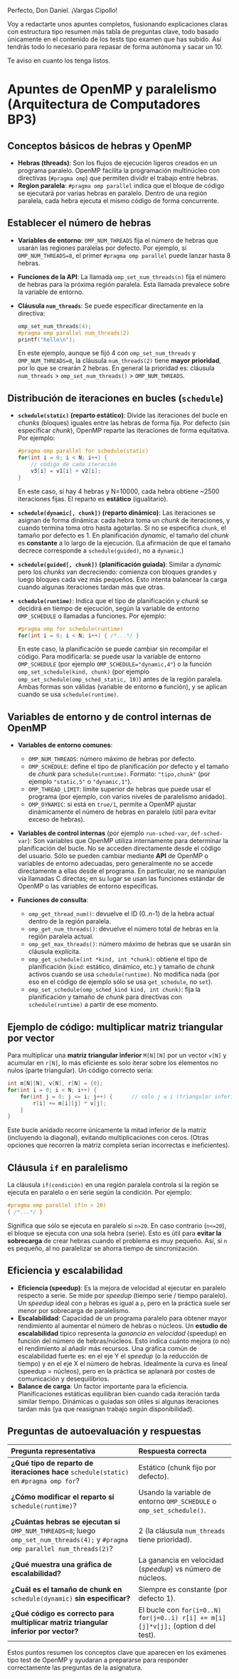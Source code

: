 Perfecto, Don Daniel. ¡Vargas Cipollo!

Voy a redactarte unos apuntes completos, fusionando explicaciones claras con estructura tipo resumen más tabla de preguntas clave, todo basado únicamente en el contenido de los tests tipo examen que has subido. Así tendrás todo lo necesario para repasar de forma autónoma y sacar un 10.

Te aviso en cuanto los tenga listos.


# Apuntes de OpenMP y paralelismo (Arquitectura de Computadores BP3)

## Conceptos básicos de hebras y OpenMP

* **Hebras (threads)**: Son los flujos de ejecución ligeros creados en un programa paralelo. OpenMP facilita la programación multinúcleo con directivas (`#pragma omp`) que permiten dividir el trabajo entre hebras.
* **Region paralela**: `#pragma omp parallel` indica que el bloque de código se ejecutará por varias hebras en paralelo. Dentro de una región paralela, cada hebra ejecuta el mismo código de forma concurrente.

## Establecer el número de hebras

* **Variables de entorno**: `OMP_NUM_THREADS` fija el número de hebras que usarán las regiones paralelas por defecto. Por ejemplo, si `OMP_NUM_THREADS=8`, el primer `#pragma omp parallel` puede lanzar hasta 8 hebras.
* **Funciones de la API**: La llamada `omp_set_num_threads(n)` fija el número de hebras para la próxima región paralela. Esta llamada prevalece sobre la variable de entorno.
* **Cláusula `num_threads`**: Se puede especificar directamente en la directiva:

  ```c
  omp_set_num_threads(4);
  #pragma omp parallel num_threads(2)
  printf("hello\n");
  ```

  En este ejemplo, aunque se fijó 4 con `omp_set_num_threads` y `OMP_NUM_THREADS=8`, la cláusula `num_threads(2)` tiene **mayor prioridad**, por lo que se crearán 2 hebras. En general la prioridad es: cláusula `num_threads` > `omp_set_num_threads()` > `OMP_NUM_THREADS`.

## Distribución de iteraciones en bucles (`schedule`)

* **`schedule(static)` (reparto estático)**: Divide las iteraciones del bucle en *chunks* (bloques) iguales entre las hebras de forma fija. Por defecto (sin especificar *chunk*), OpenMP reparte las iteraciones de forma equitativa. Por ejemplo:

  ```c
  #pragma omp parallel for schedule(static)
  for(int i = 0; i < N; i++) {
      // código de cada iteración
      v3[i] = v1[i] + v2[i];
  }
  ```

  En este caso, si hay 4 hebras y N=10000, cada hebra obtiene \~2500 iteraciones fijas. El reparto es **estático** (igualitario).
* **`schedule(dynamic[, chunk])` (reparto dinámico)**: Las iteraciones se asignan de forma dinámica: cada hebra toma un *chunk* de iteraciones, y cuando termina toma otro hasta agotarlas. Si no se especifica `chunk`, el tamaño por defecto es 1. En planificación *dynamic*, el tamaño del *chunk* es **constante** a lo largo de la ejecución. (La afirmación de que el tamaño decrece corresponde a `schedule(guided)`, no a `dynamic`.)
* **`schedule(guided[, chunk])` (planificación guiada)**: Similar a *dynamic* pero los *chunks* van decreciendo: comienza con bloques grandes y luego bloques cada vez más pequeños. Esto intenta balancear la carga cuando algunas iteraciones tardan más que otras.
* **`schedule(runtime)`**: Indica que el tipo de planificación y *chunk* se decidirá en tiempo de ejecución, según la variable de entorno `OMP_SCHEDULE` o llamadas a funciones. Por ejemplo:

  ```c
  #pragma omp for schedule(runtime)
  for(int i = 0; i < N; i++) { /*...*/ }
  ```

  En este caso, la planificación se puede cambiar sin recompilar el código. Para modificarla: se puede usar la variable de entorno `OMP_SCHEDULE` (por ejemplo `OMP_SCHEDULE="dynamic,4"`) o la función `omp_set_schedule(kind, chunk)` (por ejemplo `omp_set_schedule(omp_sched_static, 10)`) antes de la región paralela. Ambas formas son válidas (variable de entorno **o** función), y se aplican cuando se usa `schedule(runtime)`.

## Variables de entorno y de control internas de OpenMP

* **Variables de entorno comunes**:

  * `OMP_NUM_THREADS`: número máximo de hebras por defecto.
  * `OMP_SCHEDULE`: define el tipo de planificación por defecto y el tamaño de *chunk* para `schedule(runtime)`. Formato: `"tipo,chunk"` (por ejemplo `"static,5"` o `"dynamic,1"`).
  * `OMP_THREAD_LIMIT`: límite superior de hebras que puede usar el programa (por ejemplo, con varios niveles de paralelismo anidado).
  * `OMP_DYNAMIC`: si está en `true/1`, permite a OpenMP ajustar dinámicamente el número de hebras en paralelo (útil para evitar exceso de hebras).
* **Variables de control internas** (por ejemplo `run-sched-var`, `def-sched-var`): Son variables que OpenMP utiliza internamente para determinar la planificación del bucle. No se acceden directamente desde el código del usuario. Sólo se pueden cambiar mediante **API** de OpenMP o variables de entorno adecuadas, pero generalmente no se accede directamente a ellas desde el programa. En particular, *no* se manipulan vía llamadas C directas; en su lugar se usan las funciones estándar de OpenMP o las variables de entorno específicas.
* **Funciones de consulta**:

  * `omp_get_thread_num()`: devuelve el ID (0..n-1) de la hebra actual dentro de la región paralela.
  * `omp_get_num_threads()`: devuelve el número total de hebras en la región paralela actual.
  * `omp_get_max_threads()`: número máximo de hebras que se usarán sin cláusula explícita.
  * `omp_get_schedule(int *kind, int *chunk)`: obtiene el tipo de planificación (`kind`: estático, dinámico, etc.) y tamaño de *chunk* activos cuando se usa `schedule(runtime)`. No modifica nada (por eso en el código de ejemplo sólo se usa `get_schedule`, no `set`).
  * `omp_set_schedule(omp_sched_kind kind, int chunk)`: fija la planificación y tamaño de *chunk* para directivas con `schedule(runtime)` a partir de ese momento.

## Ejemplo de código: multiplicar matriz triangular por vector

Para multiplicar una **matriz triangular inferior** `M[N][N]` por un vector `v[N]` y acumular en `r[N]`, lo más eficiente es solo iterar sobre los elementos no nulos (parte triangular). Un código correcto sería:

```c
int m[N][N], v[N], r[N] = {0};
for(int i = 0; i < N; i++) {
    for(int j = 0; j <= i; j++) {      // solo j ≤ i (triangular inferior)
        r[i] += m[i][j] * v[j];
    }
}
```

Este bucle anidado recorre únicamente la mitad inferior de la matriz (incluyendo la diagonal), evitando multiplicaciones con ceros. (Otras opciones que recorren la matriz completa serían incorrectas e ineficientes).

## Cláusula `if` en paralelismo

La cláusula `if(condición)` en una región paralela controla si la región se ejecuta en paralelo o en serie según la condición. Por ejemplo:

```c
#pragma omp parallel if(n > 20)
{ /*...*/ }
```

Significa que sólo se ejecuta en paralelo si `n>20`. En caso contrario (`n<=20`), el bloque se ejecuta con una sola hebra (serie). Esto es útil para **evitar la sobrecarga** de crear hebras cuando el problema es muy pequeño. Así, si `n` es pequeño, al no paralelizar se ahorra tiempo de sincronización.

## Eficiencia y escalabilidad

* **Eficiencia (speedup)**: Es la mejora de velocidad al ejecutar en paralelo respecto a serie. Se mide por *speedup* (tiempo serie / tiempo paralelo). Un *speedup* ideal con `p` hebras es igual a `p`, pero en la práctica suele ser menor por sobrecarga de paralelismo.
* **Escalabilidad**: Capacidad de un programa paralelo para obtener mayor rendimiento al aumentar el número de hebras o núcleos. Un **estudio de escalabilidad** típico representa la *ganancia en velocidad* (speedup) en función del número de hebras/núcleos. Esto indica cuánto mejora (o no) el rendimiento al añadir más recursos. Una gráfica común de escalabilidad fuerte es: en el eje Y el *speedup* (o la reducción de tiempo) y en el eje X el número de hebras. Idealmente la curva es lineal (speedup = núcleos), pero en la práctica se aplanará por costes de comunicación y desequilibrios.
* **Balance de carga**: Un factor importante para la eficiencia. Planificaciones estáticas equilibran bien cuando cada iteración tarda similar tiempo. Dinámicas o guiadas son útiles si algunas iteraciones tardan más (ya que reasignan trabajo según disponibilidad).

## Preguntas de autoevaluación y respuestas

| Pregunta representativa                                                                                                          | Respuesta correcta                                                                |
| :------------------------------------------------------------------------------------------------------------------------------- | :-------------------------------------------------------------------------------- |
| **¿Qué tipo de reparto de iteraciones hace** `schedule(static)` en `#pragma omp for`?                                            | Estático (chunk fijo por defecto).                                                |
| **¿Cómo modificar el reparto si** `schedule(runtime)`?                                                                           | Usando la variable de entorno `OMP_SCHEDULE` o `omp_set_schedule()`.              |
| **¿Cuántas hebras se ejecutan si** `OMP_NUM_THREADS=8`; luego `omp_set_num_threads(4);` y `#pragma omp parallel num_threads(2)`? | 2 (la cláusula `num_threads` tiene prioridad).                                    |
| **¿Qué muestra una gráfica de escalabilidad?**                                                                                   | La ganancia en velocidad (*speedup*) vs número de núcleos.                        |
| **¿Cuál es el tamaño de chunk en** `schedule(dynamic)` **sin especificar?**                                                      | Siempre es constante (por defecto 1).                                             |
| **¿Qué código es correcto para multiplicar matriz triangular inferior por vector?**                                              | El bucle con `for(i=0..N) for(j=0..i) r[i] += m[i][j]*v[j];` (option d del test). |

Estos puntos resumen los conceptos clave que aparecen en los exámenes tipo test de OpenMP y ayudaran a prepararse para responder correctamente las preguntas de la asignatura.
